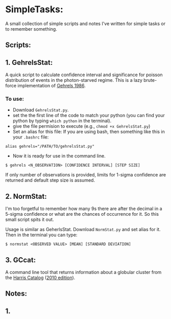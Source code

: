 # SimpleTasks:
A small collection of simple scripts and notes I've written for simple tasks or to remember something.

## Scripts:

## 1. GehrelsStat:
A quick script to calculate confidence interval and significance for poisson distribution of events in the photon-starved regime. This is a lazy brute-force implementation of [Gehrels 1986](http://adsabs.harvard.edu/abs/1986ApJ...303..336G).

### To use: 
* Download `GehrelsStat.py`.
* set the  the first line of the code to match your python (you can find your python by typing `which python` in the terminal).
* give the file permision to execute (e.g., `chmod +x GehrelsStat.py`)
* Set an alias for this file:
If you are using bash, then something like this in your `.bashrc` file:

`
alias gehrels="/PATH/TO/gehrelsStat.py"
`

* Now it is ready for use in the command line.

`
$ gehrels <N_OBSERVATION> [CONFIDENCE INTERVAL] [STEP SIZE]
`

If only number of observations is provided, limits for 1-sigma confidence are returned and default step size is assumed.

## 2. NormStat:
I'm too forgetful to remember how many 9s there are after the decimal in a 5-sigma confidence or what are the chances of occurrence for it. So this small script spits it out.

Usage is similar as GeherlsStat. Download `NormStat.py` and set alias for it. Then in the terminal you can type:

`
$ normstat <OBSERVED VALUE> [MEAN] [STANDARD DEVIATION]
`

## 3. GCcat:
A command line tool that returns information about a globular cluster from the [Harris Catalog](http://adsabs.harvard.edu/abs/1996AJ....112.1487H) ([2010 edition](http://www.physics.mcmaster.ca/~harris/Databases.html)).

## Notes:

## 1. 
